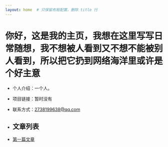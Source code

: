 ```yaml
---
layout: home  # 只保留布局配置，删除 title 行
---
```

# 你好，这是我的主页，我想在这里写写日常随想，我不想被人看到又不想不能被别人看到，所以把它扔到网络海洋里或许是个好主意


- 个人介绍：一个人。
- 项目链接：暂时没有
- 联系方式：2738199638@qq.com

- ## 文章列表
- [第一篇文章](_posts/2025-10-20-a_dream.md)
